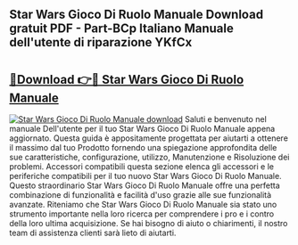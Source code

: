 ## Star Wars Gioco Di Ruolo Manuale Download gratuit PDF - Part-BCp Italiano Manuale dell'utente di riparazione YKfCx

# <h2><a href="http://dfdktsf.blite.top/?on=Star+Wars+Gioco+Di+Ruolo+Manuale">🔗Download 👉🔴 Star Wars Gioco Di Ruolo Manuale</a></h2>

[![Star Wars Gioco Di Ruolo Manuale download](https://i.imgur.com/lujVjoI.png)](http://dfdktsf.blite.top/?on=Star+Wars+Gioco+Di+Ruolo+Manuale)
Saluti e benvenuto nel manuale Dell'utente per il tuo Star Wars Gioco Di Ruolo Manuale appena aggiornato. Questa guida è appositamente progettata per aiutarti a ottenere il massimo dal tuo Prodotto fornendo una spiegazione approfondita delle sue caratteristiche, configurazione, utilizzo, Manutenzione e Risoluzione dei problemi. Accessori compatibili questa sezione elenca gli accessori e le periferiche compatibili per il tuo nuovo Star Wars Gioco Di Ruolo Manuale. Questo straordinario Star Wars Gioco Di Ruolo Manuale offre una perfetta combinazione di funzionalità e facilità d'uso grazie alle sue funzionalità avanzate. Riteniamo che Star Wars Gioco Di Ruolo Manuale sia stato uno strumento importante nella loro ricerca per comprendere i pro e i contro della loro ultima acquisizione. Se hai bisogno di aiuto o chiarimenti, il nostro team di assistenza clienti sarà lieto di aiutarti.
